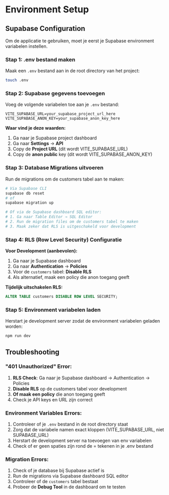 # Environment Setup

## Supabase Configuration

Om de applicatie te gebruiken, moet je eerst je Supabase environment variabelen instellen.

### Stap 1: .env bestand maken

Maak een `.env` bestand aan in de root directory van het project:

```bash
touch .env
```

### Stap 2: Supabase gegevens toevoegen

Voeg de volgende variabelen toe aan je `.env` bestand:

```env
VITE_SUPABASE_URL=your_supabase_project_url_here
VITE_SUPABASE_ANON_KEY=your_supabase_anon_key_here
```

**Waar vind je deze waarden:**

1. Ga naar je Supabase project dashboard
2. Ga naar **Settings** → **API**
3. Copy de **Project URL** (dit wordt VITE_SUPABASE_URL)
4. Copy de **anon public** key (dit wordt VITE_SUPABASE_ANON_KEY)

### Stap 3: Database Migrations uitvoeren

Run de migrations om de customers tabel aan te maken:

```bash
# Via Supabase CLI
supabase db reset
# of
supabase migration up

# Of via de Supabase dashboard SQL editor:
# 1. Ga naar Table Editor → SQL Editor
# 2. Run de migration files om de customers tabel te maken
# 3. Maak zeker dat RLS is uitgeschakeld voor development
```

### Stap 4: RLS (Row Level Security) Configuratie

**Voor Development (aanbevolen):**
1. Ga naar je Supabase dashboard
2. Ga naar **Authentication** → **Policies**
3. Voor de `customers` tabel: **Disable RLS** 
4. Als alternatief, maak een policy die anon toegang geeft

**Tijdelijk uitschakelen RLS:**
```sql
ALTER TABLE customers DISABLE ROW LEVEL SECURITY;
```

### Stap 5: Environment variabelen laden

Herstart je development server zodat de environment variabelen geladen worden:

```bash
npm run dev
```

## Troubleshooting

### "401 Unauthorized" Error:
1. **RLS Check**: Ga naar je Supabase dashboard → Authentication → Policies
2. **Disable RLS** op de customers tabel voor development
3. **Of maak een policy** die anon toegang geeft
4. Check je API keys en URL zijn correct

### Environment Variables Errors:
1. Controleer of je `.env` bestand in de root directory staat
2. Zorg dat de variabele namen exact kloppen (VITE_SUPABASE_URL, niet SUPABASE_URL)
3. Herstart de development server na toevoegen van env variabelen
4. Check of er geen spaties zijn rond de = tekenen in je .env bestand

### Migration Errors:
1. Check of je database bij Supabase actief is
2. Run de migrations via Supabase dashboard SQL editor
3. Controleer of de `customers` tabel bestaat
4. Probeer de **Debug Tool** in de dashboard om te testen
